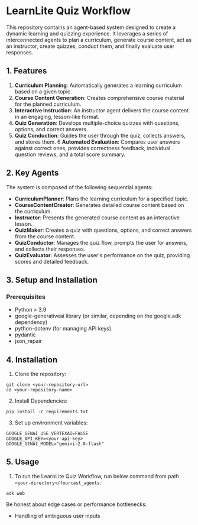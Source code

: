 # LearnLite Quiz Workflow
This repository contains an agent-based system designed to create a dynamic learning and quizzing experience. It leverages a series of interconnected agents to plan a curriculum, generate course content, act as an instructor, create quizzes, conduct them, and finally evaluate user responses.

## 1. Features
1. **Curriculum Planning**: Automatically generates a learning curriculum based on a given topic.
2. **Course Content Generation**: Creates comprehensive course material for the planned curriculum.
3. **Interactive Instruction**: An instructor agent delivers the course content in an engaging, lesson-like format.
4. **Quiz Generation**: Develops multiple-choice quizzes with questions, options, and correct answers.
5. **Quiz Conduction**: Guides the user through the quiz, collects answers, and stores them.
6 **Automated Evaluation**: Compares user answers against correct ones, provides correctness feedback, individual question reviews, and a total score summary.  

## 2. Key Agents

The system is composed of the following sequential agents:

- **CurriculumPlanner**: Plans the learning curriculum for a specified topic.
- **CourseContentCreator**: Generates detailed course content based on the curriculum.
- **Instructor**: Presents the generated course content as an interactive lesson.
- **QuizMaker**: Creates a quiz with questions, options, and correct answers from the course content.
- **QuizConductor**: Manages the quiz flow, prompts the user for answers, and collects their responses.
- **QuizEvaluator**: Assesses the user's performance on the quiz, providing scores and detailed feedback.

## 3. Setup and Installation
### Prerequisites
- Python > 3.9
- google-generativeai library (or similar, depending on the google.adk dependency)
- python-dotenv (for managing API keys)
- pydantic
- json_repair
 

## 4. Installation
1. Clone the repository:
```
git clone <your-repository-url>
cd <your-repository-name>
```

2. Install Dependencies:
```
pip install -r requirements.txt
```

3. Set up environment variables:
```
GOOGLE_GENAI_USE_VERTEXAI=FALSE
GOOGLE_API_KEY=<your-api-key>
GOOGLE_GENAI_MODEL="gemini-2.0-flash"
```


## 5. Usage
1. To run the LearnLite Quiz Workflow, run below command from path ```<your-directory>/fourcast_agents```:
```
adk web
```

Be honest about edge cases or performance bottlenecks:
- Handling of ambiguous user inputs  

